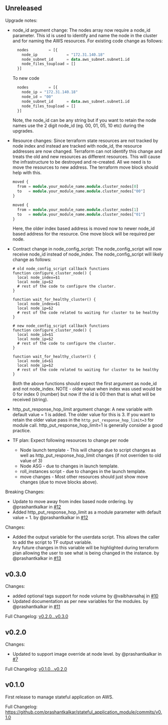 ## Unreleased

Upgrade notes:
* node_id argument change: The nodes array now require a node_id parameter. This id is used to identify and name the node in the cluster and for naming the AWS resources. 
    For existing code change as follows:
    ```terraform
      nodes         = [{
        node_ip             = "172.31.140.18"
        node_subnet_id      = data.aws_subnet.subnet1.id
        node_files_toupload = []
      }]
    ```
    To new code
    ```terraform
      nodes         = [{
        node_ip = "172.31.140.18"
        node_id = "00"
        node_subnet_id      = data.aws_subnet.subnet1.id
        node_files_toupload = []
      }]
    ```
    Note, the node_id can be any string but if you want to retain the node names use the 2 digit node_id (eg. 00, 01, 05, 10 etc) during the upgrades.

* Resource changes: Since terraform state resources are not tracked by node index and instead are tracked with node_id, the resource addresses are now changed. 
    Terraform can not identify this change and treats the old and new resources as different resources. This will cause the infrastructure to be destroyed and re-created.
    All we need is to move the resources to new address. The terraform move block should help with this. 
    ```terraform
    moved {
      from = module.your_module_name.module.cluster_nodes[0]
      to   = module.your_module_name.module.cluster_nodes["00"]
    }
    
    moved {
      from = module.your_module_name.module.cluster_nodes[1]
      to   = module.your_module_name.module.cluster_nodes["01"]
    }
    ```
    Here, the older index based address is moved now to newer node_id based address for the resource. One move block will be required per node.       
* Contract change in node_config_script:
    The node_config_script will now receive node_id instead of node_index. The node_config_script will likely change as follows:
    ```shell
    # old node_config_script callback functions
    function configure_cluster_node() {
      local node_index=$1
      local node_ip=$2
      # rest of the code to configure the cluster. 
    }
    
    function wait_for_healthy_cluster() {
      local node_index=$1
      local node_ip=$2
      # rest of the code related to waiting for cluster to be healthy 
    }
    ```
    ```shell
    # new node_config_script callback functions
    function configure_cluster_node() {
      local node_id=$1
      local node_ip=$2
      # rest of the code to configure the cluster. 
    }
    
    function wait_for_healthy_cluster() {
      local node_id=$1
      local node_ip=$2
      # rest of the code related to waiting for cluster to be healthy 
    }
    ```
    Both the above functions should expect the first argument as node_id and not node_index. 
    NOTE - older value when index was used would be 0 for index 0 (number) but now if the id is 00 then that is what will be received (string).
* http_put_response_hop_limit argument change: A new variable with default value = 1 is added. The older value for this is 3. If you want to retain the older value
    pass in the `http_put_response_hop_limit=3` for module call. http_put_response_hop_limit=1 is generally consider a good practice. 
* TF plan: Expect following resources to change per node
  - Node launch template - This will change due to script changes as well as http_put_response_hop_limit changes (if not overriden to old value of 3)
  - Node ASG - due to changes in launch template.
  - roll_instances script - due to changes in the launch template.
  - move changes - Most other resources should just show move changes (due to move blocks above).

Breaking Changes:
* Update to move away from index based node ordering. by @prashantkalkar in [#12](https://github.com/prashantkalkar/stateful_application_module/pull/12)
* Added http_put_response_hop_limit as a module parameter with default value = 1. by @prashantkalkar in [#12](https://github.com/prashantkalkar/stateful_application_module/pull/12)

Changes:
- Added the output variable for the userdata script. This allows the caller to add the script to TF output variable.  
  Any future changes in this variable will be highlighted during terraform plan allowing the user to see what is being changed in the instance.
  by @prashantkalkar in [#13](https://github.com/prashantkalkar/stateful_application_module/pull/13)


## v0.3.0

Changes:
* added optional tags support for node volume by @vaibhavsahaj in [#10](https://github.com/prashantkalkar/stateful_application_module/pull/10)
* Updated documentation as per new variables for the modules. by @prashantkalkar in [#11](https://github.com/prashantkalkar/stateful_application_module/pull/11)

Full Changelog: [v0.2.0...v0.3.0](https://github.com/prashantkalkar/stateful_application_module/compare/v0.2.0...v0.3.0)

## v0.2.0

Changes:
* Updated to support image override at node level. by @prashantkalkar in [#7](https://github.com/prashantkalkar/stateful_application_module/pull/7)

Full Changelog: [v0.1.0...v0.2.0](https://github.com/prashantkalkar/stateful_application_module/compare/v0.1.0...v0.2.0)

## v0.1.0

First release to manage stateful application on AWS.

Full Changelog: https://github.com/prashantkalkar/stateful_application_module/commits/v0.1.0